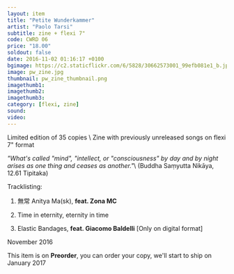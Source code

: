 ```yaml
---
layout: item
title: "Petite Wunderkammer"
artist: "Paolo Tarsi"
subtitle: zine + flexi 7"
code: CWRD 06
price: "18.00"
soldout: false
date: 2016-11-02 01:16:17 +0100
bgimage: https://c2.staticflickr.com/6/5828/30662573001_99efb081e1_b.jpg
image: pw_zine.jpg
thumbnail: pw_zine_thumbnail.png
imagethumb1:
imagethumb2:
imagethumb3:
category: [flexi, zine]
sound: 
video:
---
```


Limited edition of 35 copies \\
Zine with previously unreleased songs on flexi 7" format

*"What's called "mind", "intellect, or "consciousness" by day and by night arises as one thing and ceases as another."*\\
(Buddha Saṃyutta Nikāya, 12.61 Tipitaka)

Tracklisting:

01. 無常 Anitya Ma(sk), **feat. Zona MC**
02. Time in eternity, eternity in time 

03. Elastic Bandages, **feat. Giacomo Baldelli** [Only on digital format]

November 2016

This item is on  **Preorder**, you can order your copy,
we'll start to ship on January 2017